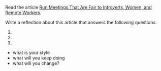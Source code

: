 Read the article [Run Meetings That Are Fair to Introverts, Women, and Remote Workers](https://hbr.org/2016/04/run-meetings-that-are-fair-to-introverts-women-and-remote-workers).

Write a reflection about this article that answers the following questions:

1. 
1.
1.



- what is your style
- what will you keep doing
- what will you change?
